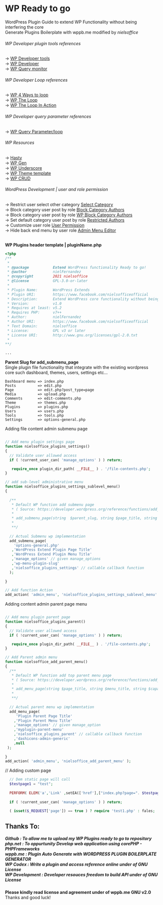# WP Ready to go
WordPress Plugin Guide to extend WP Functionality without being interfering the core <br />
Generate Plugins Boilerplate with wppb.me modified by <i>nielsoffice</i> 

<h6>WP Developer plugin tools references</h6>
→ <a href="https://wordpress.org/plugins/wp-developer-tools/"> WP Developer tools </a> <br/>
→ <a href="https://wordpress.org/plugins/developer/"> WP Developer </a> <br />
→ <a href="https://wordpress.org/plugins/query-monitor/"> WP Query monitor </a><br/>

<h6>WP Developer Loop references </h6>
→ <a href="https://digwp.com/2011/05/loops/"> WP 4 Ways to loop </a><br/>
→ <a href="https://codex.wordpress.org/The_loop"> WP The Loop </a><br/>
→ <a href="https://codex.wordpress.org/Special:Search/The_loop_In_Action"> WP The Loop In Action </a><br/>

<h6>WP Developer query parameter references </h6>
→ <a href="https://developer.wordpress.org/reference/classes/wp_query/"> WP Query Parameter/loop </a><br/>

<h6>WP Resources </h6>
→ <a href="https://www.wp-hasty.com/"> Hasty </a><br/>
→ <a href="https://generatewp.com/"> WP Gen </a><br/>
→ <a href="https://underscores.me/"> WP Underscore </a><br/>
→ <a href="https://www.wpthemegenerator.com/generator"> WP Theme template </a><br/>
→ <a href="http://projects.tareq.co/wp-generator/"> WP CRUD </a><br/>

<h6>WordPress Development | user and role permission</h6>
→ Restrict user select other category <a href="https://wordpress.org/plugins/restrict-categories/"> Select Category </a> <br/>
→ Block category user post by role <a href="https://publishpress.com/knowledge-base/how-to-restrict-wordpress-users-to-posting-in-one-category/"> Block Category Authors </a><br/>
→ Block category user post by role <a href="https://wordpress.org/plugins/press-permit-core/Restricted"> WP Block Category Authors </a> <br/>
→ Set default category user post by role <a href="https://wordpress.org/plugins/restricted-authors/"> Restricted Authors </a><br/>
→ Customize user role <a href="https://wordpress.org/plugins/members/"> User Permission </a><br/>
→ Hide back end menu by user role <a href="https://wordpress.org/plugins/admin-menu-editor/"> Admin Menu Editor </a><br/>

<br/>

__WP Plugins header template | pluginName.php__
```PHP
<?php 
/**
 *
 * @package           Extend WordPress functionality Ready to go!
 * @author            nielFernandez
 * @copyright         2021 nielsoffice
 * @license           GPL-3.0-or-later
 *
 * Plugin Name:       WordPress Extends
 * Plugin URI:        https://www.facebook.com/nielsofficeofficial
 * Description:       Extend WordPress core functionality without being interfer the core files such as Dashboard, Widget, Users, Settings etc...
 * Version:           v1.0
 * Requires at least: v5.2
 * Requires PHP:      v7++
 * Author:            nielFernandez
 * Author URI:        https://www.facebook.com/nielsofficeofficial
 * Text Domain:       nielsoffice
 * License:           GPL v3 or later
 * License URI:       http://www.gnu.org/licenses/gpl-2.0.txt
 *
**/

...

```

__Parent Slug for add_submenu_page__ <br />
Single plugin file functionality that integrate with the existing wordpress core such dashboard, themes, users, settings etc...
```
Dashboard menu => index.php 
Posts          => edit.php  
Page           => edit.php?post_type=page 
Media          => upload.php 
Comments       => edit-comments.php 
Theme          => themes.php  
Plugins        => plugins.php 
Users          => users.php   
Tools          => tools.php   
Settings       => options-general.php 
```
Adding file content admin submenu page

```PHP

// Add menu plugin settings page
function nielsoffice_plugins_settings() 
{
  // Validate user allowed access
  if ( !current_user_can( 'manage_options' ) ) return;

   require_once plugin_dir_path( __FILE__ ) . '/file-contents.php';
}

// add sub-level administrative menu
function nielsoffice_plugins_settings_sublevel_menu() 
{
	
  /** 
   * Default WP function add submenu page 
   * ( Source: https://developer.wordpress.org/reference/functions/add_submenu_page/ )
   * 
   * add_submenu_page(string  $parent_slug, string $page_title, string $menu_title, string $capability, string $menu_slug, callable $function = '');
   * 
   **/
  
  // Actual Submenu wp implementation 
  add_submenu_page(
    'options-general.php'
   ,'WordPress Extend Plugin Page Title'
   ,'WordPress Extend Plugin Menu Title'
   ,'manage_options' // given manage_options
   ,'wp-menu-plugin-slug'
   ,'nielsoffice_plugins_settings' // callable callback function
  );
	
}

// Add function Action 
add_action( 'admin_menu', 'nielsoffice_plugins_settings_sublevel_menu' );

```

Adding content admin parent page menu <br />
```PHP

// Add menu plugin parent page
function nielsoffice_plugins_parent() 
{
  // Validate user allowed access
  if ( !current_user_can( 'manage_options' ) ) return;

   require_once plugin_dir_path( __FILE__ ) . '/file-contents.php';
}

// Add Parent admin menu
function nielsoffice_add_parent_menu() 
{
  /** 
   * Default WP function add top parent menu page 
   * ( Source: https://developer.wordpress.org/reference/functions/add_menu_page/ )
   * 
   * add_menu_page(string $page_title, string $menu_title, string $capability, string $menu_slug, callable $function = '', string $icon_url = '', int $position = null )
   * 
   **/
  
  // Actual parent menu wp implementation
  add_menu_page(
     'Plugin Parent Page Title'
    ,'Plugin Parent Menu Title'
    ,'manage_options' // given manage_option
    ,'myplugin-parent-menu'
    ,'nielsoffice_plugins_parent' // callable callback function
    ,'dashicons-admin-generic'
    ,null
 );
	
}
add_action( 'admin_menu', 'nielsoffice_add_parent_menu' );

```
// Adding custom page
```PHP
  // Dem static page will call
  $testpage1 = "test";
  
  PERFORM( ELEM('a','Link' ,setEA(['href'],["index.php?page=". $testpage1 .""])) );
  
  if ( !current_user_can( 'manage_options' ) ) return;
   
  ( isset($_REQUEST['page']) == true ) ? require 'test1.php' : fales;

```

<h2>Thanks To:</h2>
<h5>
Github : To allow me to upload my WP Plugins ready to go to repository<br /> 
php.net : To oppurtunity Develop web application using corePHP - PHPFrameworks<br />
wppb.me : Plugin Auto Generate with <i>WORDPRESS PLUGIN BOILERPLATE GENERATOR</i><br />	
WP Codex : Write a plugin and access reference online under of GNU License <br />
WP Development : Developer resouces freedom to build API under of GNU License <br />	
</h5>

__Please kindly read license and agreement under of wppb.me GNU v2.0__
<br /> Thanks and good luck! 
